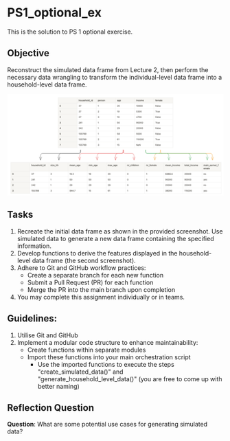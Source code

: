 # PS1_optional_ex

This is the solution to PS 1 optional exercise.

## Objective

Reconstruct the simulated data frame from Lecture 2, then perform the necessary data wrangling to
transform the individual-level data frame into a household-level data frame.

![Household Level.png](fake-data.png)

## Tasks

1. Recreate the initial data frame as shown in the provided screenshot. Use simulated data to
   generate a new data frame containing the specified information.
2. Develop functions to derive the features displayed in the household-level data frame (the second
   screenshot).
3. Adhere to Git and GitHub workflow practices:
   - Create a separate branch for each new function
   - Submit a Pull Request (PR) for each function
   - Merge the PR into the main branch upon completion
4. You may complete this assignment individually or in teams.

## Guidelines:

1. Utilise Git and GitHub
2. Implement a modular code structure to enhance maintainability:
   - Create functions within separate modules
   - Import these functions into your main orchestration script
     - Use the imported functions to execute the steps "create_simulated_data()" and
       "generate_household_level_data()" (you are free to come up with better naming)

## Reflection Question

**Question**: What are some potential use cases for generating simulated data?
